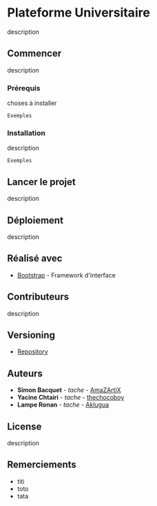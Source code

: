 # Plateforme Universitaire

description

## Commencer

description

### Prérequis

choses à installer

```
Exemples
```

### Installation

description

```
Exemples
```

## Lancer le projet

description

## Déploiement

description

## Réalisé avec

* [Bootstrap](https://getbootstrap.com/) - Framework d'interface

## Contributeurs

description

## Versioning

* [Repository](https://github.com/AmaZArtiX/plateforme-universitaire/)

## Auteurs

* **Simon Bacquet** - *tache* - [AmaZArtiX](https://github.com/AmaZArtiX/)
* **Yacine Chtairi** - *tache* - [thechocoboy](https://github.com/thechocoboy/)
* **Lampe Ronan** - *tache* - [Aklugua](https://github.com/Aklugua/)

## License

description

## Remerciements

* titi
* toto
* tata
